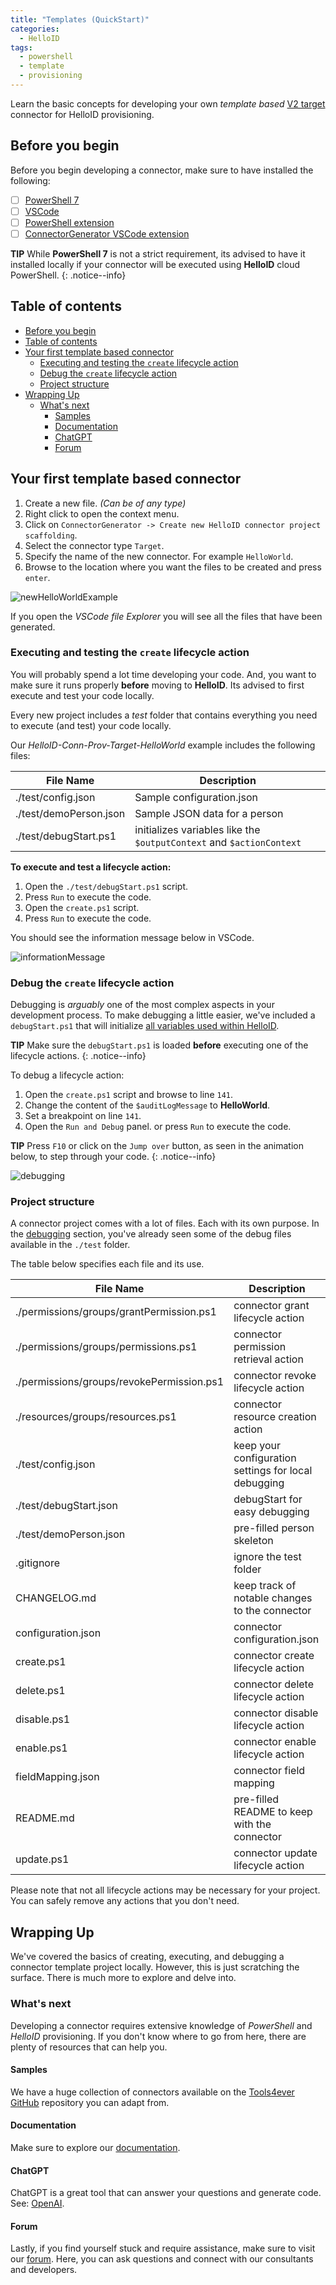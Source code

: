 ```yaml
---
title: "Templates (QuickStart)"
categories:
  - HelloID
tags:
  - powershell
  - template
  - provisioning
---
```


Learn the basic concepts for developing your own _template based_ [V2 target](https://docs.helloid.com/en/provisioning/target-systems/powershell-v2-target-systems.html) connector for HelloID provisioning. 

## Before you begin

Before you begin developing a connector, make sure to have installed the following:

- [ ] [PowerShell 7](https://github.com/PowerShell/PowerShell)
- [ ] [VSCode](https://code.visualstudio.com/download)
- [ ] [PowerShell extension](https://marketplace.visualstudio.com/items?itemName=ms-vscode.PowerShell)
- [ ] [ConnectorGenerator VSCode extension](https://github.com/JeroenBL/ConnectorGenerator)

**TIP**
While __PowerShell 7__ is not a strict requirement, its advised to have it installed locally if your connector will be executed using __HelloID__ cloud PowerShell.
{: .notice--info}

## Table of contents

- [Before you begin](#before-you-begin)
- [Table of contents](#table-of-contents)
- [Your first template based connector](#your-first-template-based-connector)
  - [Executing and testing the `create` lifecycle action](#executing-and-testing-the-create-lifecycle-action)
  - [Debug the `create` lifecycle action](#debug-the-create-lifecycle-action)
  - [Project structure](#project-structure)
- [Wrapping Up](#wrapping-up)
  - [What's next](#whats-next)
    - [Samples](#samples)
    - [Documentation](#documentation)
    - [ChatGPT](#chatgpt)
    - [Forum](#forum)

## Your first template based connector

1. Create a new file. _(Can be of any type)_
2. Right click to open the context menu.
3. Click on `ConnectorGenerator -> Create new HelloID connector project scaffolding`.
4. Select the connector type `Target`.
5. Specify the name of the new connector. For example `HelloWorld`.
6. Browse to the location where you want the files to be created and press `enter`.

![newHelloWorldExample](https://raw.githubusercontent.com/JeroenBL/jeroenbl.github.io/master/_posts/assets/20240103-templates-quickStart/newHelloWorldExample.gif)

If you open the _VSCode file Explorer_ you will see all the files that have been generated. 

### Executing and testing the `create` lifecycle action

You will probably spend a lot time developing your code. And, you want to make sure it runs properly __before__ moving to __HelloID__. Its advised to first execute and test your code locally. 

Every new project includes a _test_ folder that contains everything you need to execute (and test) your code locally. 

Our _HelloID-Conn-Prov-Target-HelloWorld_ example includes the following files:

| File Name              | Description                                                           |
| ---------------------- | --------------------------------------------------------------------- |
| ./test/config.json     | Sample configuration.json                                             |
| ./test/demoPerson.json | Sample JSON data for a person                                         |
| ./test/debugStart.ps1  | initializes variables like the `$outputContext` and `$actionContext`  |

__To execute and test a lifecycle action:__

1. Open the `./test/debugStart.ps1` script.
2. Press `Run` to execute the code.
3. Open the `create.ps1` script.
4. Press `Run` to execute the code.

You should see the information message below in VSCode.

![informationMessage](https://raw.githubusercontent.com/JeroenBL/jeroenbl.github.io/master/_posts/assets/20240103-templates-quickStart/informationMessage.png)

### Debug the `create` lifecycle action

Debugging is _arguably_ one of the most complex aspects in your development process. To make debugging a little easier, we've included a `debugStart.ps1` that will initialize [all variables used within HelloID](https://docs.helloid.com/en/provisioning/target-systems/powershell-v2-target-systems/powershell-v2-target-system-variable-reference.html).

**TIP**
Make sure the `debugStart.ps1` is loaded __before__ executing one of the lifecycle actions.
{: .notice--info}

To debug a lifecycle action:

1. Open the `create.ps1` script and browse to line `141`.
2. Change the content of the `$auditLogMessage` to __HelloWorld__.
3. Set a breakpoint on line `141`.
4. Open the `Run and Debug` panel. or press `Run` to execute the code.

**TIP**
Press `F10` or click on the `Jump over` button, as seen in the animation below, to step through your code.
{: .notice--info}

![debugging](https://raw.githubusercontent.com/JeroenBL/jeroenbl.github.io/master/_posts/assets/20240103-templates-quickStart/debugging.gif)

### Project structure

A connector project comes with a lot of files. Each with its own purpose. 
In the [debugging](#debugging-basics) section, you've already seen some of the debug files available in the `./test` folder.

The table below specifies each file and its use.

| File Name                                    | Description                                          |
| -------------------------------------------- | ---------------------------------------------------- |
| ./permissions/groups/grantPermission.ps1     | connector grant lifecycle action                     |
| ./permissions/groups/permissions.ps1         | connector permission retrieval action                |
| ./permissions/groups/revokePermission.ps1    | connector revoke lifecycle action                    |
| ./resources/groups/resources.ps1             | connector resource creation action                   |
| ./test/config.json                           | keep your configuration settings for local debugging | 
| ./test/debugStart.json                       | debugStart for easy debugging                        | 
| ./test/demoPerson.json                       | pre-filled person skeleton                           | 
| .gitignore                                   | ignore the test folder                               |
| CHANGELOG.md                                 | keep track of notable changes to the connector       |
| configuration.json                           | connector configuration.json                         |
| create.ps1                                   | connector create lifecycle action                    |
| delete.ps1                                   | connector delete lifecycle action                    |
| disable.ps1                                  | connector disable lifecycle action                   |
| enable.ps1                                   | connector enable lifecycle action                    |
| fieldMapping.json                            | connector field mapping                              |
| README.md                                    | pre-filled README to keep with the connector         |
| update.ps1                                   | connector update lifecycle action                    | 

Please note that not all lifecycle actions may be necessary for your project. You can safely remove any actions that you don't need.

## Wrapping Up

We've covered the basics of creating, executing, and debugging a connector template project locally. However, this is just scratching the surface. There is much more to explore and delve into.

### What's next

Developing a connector requires extensive knowledge of _PowerShell_ and _HelloID_ provisioning. If you don't know where to go from here, there are plenty of resources that can help you.

#### Samples

We have a huge collection of connectors available on the [Tools4ever GitHub](https://github.com/Tools4everBV) repository you can adapt from. 

#### Documentation

Make sure to explore our [documentation](https://docs.helloid.com/en).

#### ChatGPT

ChatGPT is a great tool that can answer your questions and generate code. See: [OpenAI](https://chat.openai.com/).

#### Forum

Lastly, if you find yourself stuck and require assistance, make sure to visit our [forum](https://forum.helloid.com). Here, you can ask questions and connect with our consultants and developers.
